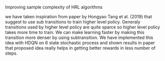 Improving sample complexity of HRL algorithms

we have taken inspiration from paper by Hongyao Tang et al. (2019) that suggest to use sub transitions to train higher level policy. Generaly transitions used by higher level policy are quite sparce so higher level policy takes more time to train. We can make learning faster by making this transition more denser by using subtransition. We have implemented this idea with HDQN on 6 state stochastic process and shown results in paper that proposed idea really helps in getting better rewards in less number of steps.
